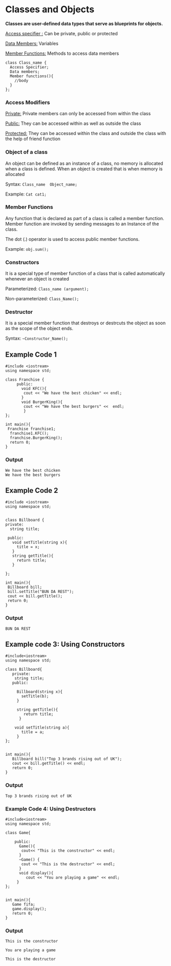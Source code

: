  # Classes and Objects

  **Classes are user-defined data types that serve as blueprints for objects.**
  
 <ins>Access specifier :</ins> Can be private, public or protected
 
 <ins> Data Members:</ins> Variables
 
 <ins>Member Functions:</ins> Methods to access data members

 ```
class Class_name {
   Access Specifier;
   Data members;
   Member functions(){
     //body
   }
};
```

### Access Modifiers

<ins>Private:</ins> Private members can only be accessed from within the class

<ins>Public:</ins> They can be accessed within as well as outside the class

<ins>Protected:</ins> They can be accessed within the class and outside the class with the help of friend function

 ### Object of a class

 An object can be defined as an instance of a class, no memory is allocated when a class is defined. When an object is created that is when memory is allocated

 Syntax: ``` Class_name  Object_name; ```

 Example: ``` Cat cat1; ```

 ### Member Functions

 Any function that is declared as part of a class is called a member function. Member function are invoked by sending messages to an Instance of the class.

 The dot (.) operator is used to access public member functions.

 Example: ``` obj.sum(); ```

 ### Constructors

 It is a special type of member function of a class that is called automatically whenever an object is created

 Parameterized: ``` Class_name (argument); ```

 Non-parameterized: ``` Class_Name(); ```

 ### Destructor

 It is a special member function that destroys or destrcuts the object as soon as the scope of the object ends.

 Syntax: ``` ~Constructor_Name(); ```

  ## Example Code 1

```
#include <iostream>
using namespace std;

class Franchise {
     public:
       void KFC(){
        cout << "We have the best chicken" << endl;
       }
       void BurgerKing(){
        cout << "We have the best burgers" <<  endl;
        }
};

int main(){
 Franchise franchise1;
  franchise1.KFC();
  franchise.BurgerKing();
  return 0;
}
```
### Output
```
We have the best chicken
We have the best burgers
```

 ## Example Code 2

 ```
#include <iostream>
using namespace std;


class Billboard {
 private:
   string title;

  public:
    void setTitle(string x){
      title = x;
    }
    string getTitle(){
      return title;
    }

};

int main(){
  Billboard bill;
  bill.setTitle("BUN DA REST");
  cout << bill.getTitle();
  return 0;
}
```

### Output
```
BUN DA REST
```

## Example code 3: Using Constructors
```
#include<iostream>
using namespace std;

class Billboard{
   private:
    string title;
   public:

     Billboard(string x){
       setTitle(b);
     }
     
     string getTitle(){
        return title;
      }

    void setTitle(string a){
       title = a;
     }
};


int main(){
   Billboard bill("Top 3 brands rising out of UK");
   cout << bill.getTitle() << endl;
   return 0;
}
 ```

### Output
```
Top 3 brands rising out of UK
```

### Example Code 4: Using Destructors

```
#include<iostream>
using namespace std;

class Game{

    public:
      Game(){
       cout<< "This is the constructor" << endl;
      }
      ~Game() {
       cout << "This is the destructor" << endl;
      }
      void display(){
         cout << "You are playing a game" << endl;
     }
};


int main(){
   Game fifa;
   game.display();
   return 0;
}
```
### Output 
```
This is the constructor

You are playing a game

This is the destructor

```
